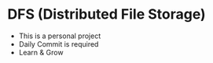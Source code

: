 # DFS (Distributed File Storage)
- This is a personal project
- Daily Commit is required
- Learn & Grow